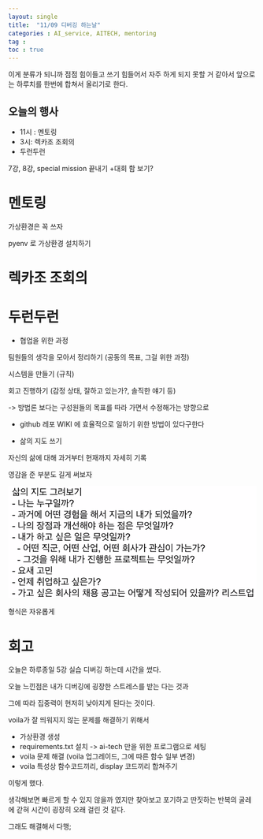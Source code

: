 ```yaml
---
layout: single
title:  "11/09 디버깅 하는날"
categories : AI_service, AITECH, mentoring
tag : 
toc : true
---
```


이게 분류가 되니까 점점 힘이들고 쓰기 힘들어서 자주 하게 되지 못할 거 같아서 앞으로는 하루치를 한번에 합쳐서 올리기로 한다.

## 오늘의 행사
+ 11시 : 멘토링
+ 3시: 렉카조 조회의
+ 두런두런

7강, 8강, special mission 끝내기
+대회 함 보기?

# 멘토링

가상환경은 꼭 쓰자

pyenv 로 가상환경 설치하기


# 렉카조 조회의


# 두런두런

+ 협업을 위한 과정

팀원들의 생각을 모아서 정리하기 (공동의 목표, 그걸 위한 과정)

시스템을 만들기 (규칙)

회고 진행하기 (감정 상태, 잘하고 있는가?, 솔직한 얘기 등)

-> 방법론 보다는 구성원들의 목표를 따라 가면서 수정해가는 방향으로

+ github 레포 WIKI 에 효율적으로 일하기 위한 방법이 있다구한다

+ 삶의 지도 쓰기

자신의 삶에 대해 과거부터 현재까지 자세히 기록

영감을 준 부분도 길게 써보자

![image-20221109185558509](/images/2022-11-09/image-20221109185558509.png)

형식은 자유롭게 




# 회고

오늘은 하루종일 5강 실습 디버깅 하는데 시간을 썼다.

오늘 느낀점은 내가 디버깅에 굉장한 스트레스를 받는 다는 것과

그에 따라 집중력이 현저히 낮아지게 된다는 것이다.

voila가 잘 띄워지지 않는 문제를 해결하기 위해서

+ 가상환경 생성
+ requirements.txt 설치 -> ai-tech 만을 위한 프로그램으로 세팅
+ voila 문제 해결 (voila 업그레이드, 그에 따른 함수 일부 변경)
+ voila 특성상 함수코드끼리, display 코드끼리 합쳐주기

이렇게 했다. 

생각해보면 빠르게 할 수 있지 않을까 였지만 찾아보고 포기하고 딴짓하는 반복의 굴레에 갇혀 시간이 굉장히 오래 걸린 것 같다.

그래도 해결해서 다행;
